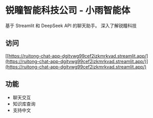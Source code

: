# 锐瞳智能科技公司 - 小雨智能体
基于 Streamlit 和 DeepSeek API 的聊天助手。
深入了解锐瞳科技
## 访问
[[https://ruitong-chat-app-dgitvwg99cef2izkmrkvad.streamlit.app/](https://ruitong-chat-app-dgitvwg99cef2izkmrkvad.streamlit.app/)](https://ruitong-chat-app-dgitvwg99cef2izkmrkvad.streamlit.app/)

## 功能
- 聊天交互
- 知识库查询
- 支持中文
